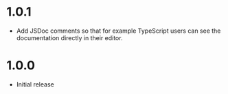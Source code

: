 # 1.0.1

- Add JSDoc comments so that for example TypeScript users can see the documentation directly in their editor.

# 1.0.0

- Initial release
